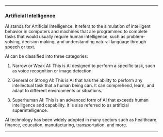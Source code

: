 
---

### Artificial Intelligence

AI stands for Artificial Intelligence. It refers to the simulation of intelligent behavior in computers and machines that are programmed to complete tasks that would usually require human intelligence, such as problem-solving, decision making, and understanding natural language through speech or text.

AI can be classified into three categories:

1.  Narrow or Weak AI: This is AI designed to perform a specific task, such as voice recognition or image detection.
    
2.  General or Strong AI: This is AI that has the ability to perform any intellectual task that a human being can. It can comprehend, learn, and adapt to different environments or situations.
    
3.  Superhuman AI: This is an advanced form of AI that exceeds human intelligence and capability. It is also referred to as artificial superintelligence.
    

AI technology has been widely adopted in many sectors such as healthcare, finance, education, manufacturing, transportation, and more.

---